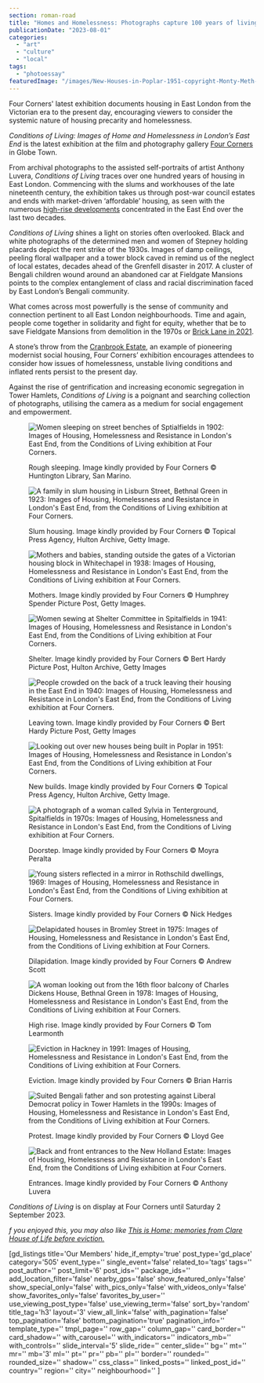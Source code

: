 ```yaml
---
section: roman-road
title: "Homes and Homelessness: Photographs capture 100 years of living conditions in Tower Hamlets"
publicationDate: "2023-08-01"
categories: 
  - "art"
  - "culture"
  - "local"
tags: 
  - "photoessay"
featuredImage: "/images/New-Houses-in-Poplar-1951-copyright-Monty-Meth-Topical-Press-Agency-Hulton-Archive-Getty-Images.jpg"
---
```


Four Corners' latest exhibition documents housing in East London from the Victorian era to the present day, encouraging viewers to consider the systemic nature of housing precarity and homelessness.

_Conditions of Living: Images of Home and Homelessness in London’s East End_ is the latest exhibition at the film and photography gallery [Four Corners](https://romanroadlondon.com/places/four-corners/) in Globe Town. 

From archival photographs to the assisted self-portraits of artist Anthony Luvera, _Conditions of Living_ traces over one hundred years of housing in East London. Commencing with the slums and workhouses of the late nineteenth century, the exhibition takes us through post-war council estates and ends with market-driven ‘affordable’ housing, as seen with the numerous [high-rise developments](https://www.theguardian.com/commentisfree/2023/jul/21/government-planning-canary-wharf-office-cities) concentrated in the East End over the last two decades. 

_Conditions of Living_ shines a light on stories often overlooked. Black and white photographs of the determined men and women of Stepney holding placards depict the rent strike of the 1930s. Images of damp ceilings, peeling floral wallpaper and a tower block caved in remind us of the neglect of local estates, decades ahead of the Grenfell disaster in 2017. A cluster of Bengali children wound around an abandoned car at Fieldgate Mansions points to the complex entanglement of class and racial discrimination faced by East London’s Bengali community. 

What comes across most powerfully is the sense of community and connection pertinent to all East London neighbourhoods. Time and again, people come together in solidarity and fight for equity, whether that be to save Fieldgate Mansions from demolition in the 1970s or [Brick Lane in 2021](https://whitechapellondon.co.uk/truman-brewery-development-community-reaches-boiling-point/). 

A stone’s throw from the [Cranbrook Estate](https://romanroadlondon.com/cranbrook-estate-in-pictures/), an example of pioneering modernist social housing, Four Corners’ exhibition encourages attendees to consider how issues of homelessness, unstable living conditions and inflated rents persist to the present day. 

Against the rise of gentrification and increasing economic segregation in Tower Hamlets, _Conditions of Living_ is a poignant and searching collection of photographs, utilising the camera as a medium for social engagement and empowerment.

<figure>

![Women sleeping on street benches of Sptialfields in 1902: Images of Housing, Homelessness and Resistance in London's East End, from the Conditions of Living exhibition at Four Corners.](/images/Spitalfields-Gardens-Jack-London-Collection-People-of-the-Abyss-1902-©Huntington-Library-San-Marino-California--1024x747.jpg)

<figcaption>

Rough sleeping. Image kindly provided by Four Corners © Huntington Library, San Marino.

</figcaption>

</figure>

<figure>

![A family in slum housing in Lisburn Street, Bethnal Green in 1923: Images of Housing, Homelessness and Resistance in London's East End, from the Conditions of Living exhibition at Four Corners.](/images/Slum-Housing-in-Lisburn-Street-Bethnal-Green-November-1923-©-Topical-Press-Agency-Hulton-Archive-Getty-Images-1024x746.jpg)

<figcaption>

Slum housing. Image kindly provided by Four Corners © Topical Press Agency, Hulton Archive, Getty Image.

</figcaption>

</figure>

<figure>

![Mothers and babies, standing outside the gates of a Victorian housing block in Whitechapel in 1938: Images of Housing, Homelessness and Resistance in London's East End, from the Conditions of Living exhibition at Four Corners.](/images/Whitechapel-Mothers-and-Babies-These-are-the-dwellings-1938-copyright-Humphrey-Spender-Picture-Post-Getty-Images-1024x690.jpg)

<figcaption>

Mothers. Image kindly provided by Four Corners © Humphrey Spender Picture Post, Getty Images.

</figcaption>

</figure>

<figure>

![Women sewing at Shelter Committee in Spitalfields in 1941: Images of Housing, Homelessness and Resistance in London's East End, from the Conditions of Living exhibition at Four Corners.](/images/Shelter-Committee-Sewing-Under-Spitalfields-1941-copyright-Bert-Hardy-Picture-Post-Hulton-Archive-Getty-Images-1024x742.jpg)

<figcaption>

Shelter. Image kindly provided by Four Corners © Bert Hardy Picture Post, Hulton Archive, Getty Images

</figcaption>

</figure>

<figure>

![People crowded on the back of a truck leaving their housing in the East End in 1940: Images of Housing, Homelessness and Resistance in London's East End, from the Conditions of Living exhibition at Four Corners.](/images/Leaving-Town-East-End-1940-copyright-Bert-Hardy-Picture-Post-Getty-Images-1024x665.jpg)

<figcaption>

Leaving town. Image kindly provided by Four Corners © Bert Hardy Picture Post, Getty Images

</figcaption>

</figure>

<figure>

![Looking out over new houses being built in Poplar in 1951: Images of Housing, Homelessness and Resistance in London's East End, from the Conditions of Living exhibition at Four Corners.](/images/New-Houses-in-Poplar-1951-copyright-Monty-Meth-Topical-Press-Agency-Hulton-Archive-Getty-Images-1024x821.jpg)

<figcaption>

New builds. Image kindly provided by Four Corners © Topical Press Agency, Hulton Archive, Getty Image.

</figcaption>

</figure>

<figure>

![A photograph of a woman called Sylvia in Tenterground, Spitalfields in 1970s: Images of Housing, Homelessness and Resistance in London's East End, from the Conditions of Living exhibition at Four Corners.](/images/Sylvia-in-Tenterground-Spitalfields-1970s-copyright-Moyra-Peralta-1024x1549.jpg)

<figcaption>

Doorstep. Image kindly provided by Four Corners © Moyra Peralta

</figcaption>

</figure>

<figure>

![Young sisters reflected in a mirror in Rothschild dwellings, 1969: Images of Housing, Homelessness and Resistance in London's East End, from the Conditions of Living exhibition at Four Corners.](/images/Pauline-Rump-and-her-younger-sister-reflected-Rothschild-dwellings-1969-copyright-Nick-Hedges-1024x666.jpg)

<figcaption>

Sisters. Image kindly provided by Four Corners © Nick Hedges

</figcaption>

</figure>

<figure>

![Delapidated houses in Bromley Street in 1975: Images of Housing, Homelessness and Resistance in London's East End, from the Conditions of Living exhibition at Four Corners.](/images/Bromley-Street-Stepney-1975-copyright-Andrew-Scott-1024x674.jpg)

<figcaption>

Dilapidation. Image kindly provided by Four Corners © Andrew Scott

</figcaption>

</figure>

<figure>

![A woman looking out from the 16th floor balcony of Charles Dickens House, Bethnal Green in 1978: Images of Housing, Homelessness and Resistance in London's East End, from the Conditions of Living exhibition at Four Corners.](/images/Mrs-Baldwin-16th-floor-of-Charles-Dickens-House-Mansford-Street-Estate-Bethnal-Green-1978-copyright-Tom-Learmonth-1024x677.jpg)

<figcaption>

High rise. Image kindly provided by Four Corners © Tom Learmonth

</figcaption>

</figure>

<figure>

![Eviction in Hackney in 1991: Images of Housing, Homelessness and Resistance in London's East End, from the Conditions of Living exhibition at Four Corners.](/images/Eviction-in-Hackney-April-1991-copyright-Brian-Harrisjpg-1024x692.jpg)

<figcaption>

Eviction. Image kindly provided by Four Corners © Brian Harris

</figcaption>

</figure>

<figure>

![Suited Bengali father and son protesting against Liberal Democrat policy in Tower Hamlets in the 1990s: Images of Housing, Homelessness and Resistance in London's East End, from the Conditions of Living exhibition at Four Corners.](/images/Bengali-father-and-son-protest-against-Liberal-Democrat-housing-policy-1990s-credit-Lloyd-Gee.jpg)

<figcaption>

Protest. Image kindly provided by Four Corners © Lloyd Gee

</figcaption>

</figure>

<figure>

![Back and front entrances to the New Holland Estate: Images of Housing, Homelessness and Resistance in London's East End, from the Conditions of Living exhibition at Four Corners.](/images/Anthony_Luvera_New_Holland_Estate_Conditions_of_Living-1024x723.jpg)

<figcaption>

Entrances. Image kindly provided by Four Corners © Anthony Luvera

</figcaption>

</figure>

_Conditions of Living_ is on display at Four Corners until Saturday 2 September 2023.

_f you enjoyed this, you may also like [This is Home: memories from Clare House of Life before eviction.](https://romanroadlondon.com/clare-house-evacuation-bow-memories/)_

\[gd\_listings title='Our Members' hide\_if\_empty='true' post\_type='gd\_place' category='505' event\_type='' single\_event='false' related\_to='tags' tags='' post\_author='' post\_limit='6' post\_ids='' package\_ids='' add\_location\_filter='false' nearby\_gps='false' show\_featured\_only='false' show\_special\_only='false' with\_pics\_only='false' with\_videos\_only='false' show\_favorites\_only='false' favorites\_by\_user='' use\_viewing\_post\_type='false' use\_viewing\_term='false' sort\_by='random' title\_tag='h3' layout='3' view\_all\_link='false' with\_pagination='false' top\_pagination='false' bottom\_pagination='true' pagination\_info='' template\_type='' tmpl\_page='' row\_gap='' column\_gap='' card\_border='' card\_shadow='' with\_carousel='' with\_indicators='' indicators\_mb='' with\_controls='' slide\_interval='5' slide\_ride='' center\_slide='' bg='' mt='' mr='' mb='3' ml='' pt='' pr='' pb='' pl='' border='' rounded='' rounded\_size='' shadow='' css\_class='' linked\_posts='' linked\_post\_id='' country='' region='' city='' neighbourhood='' \]
